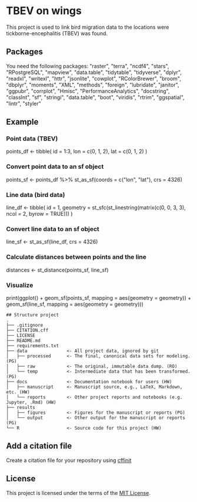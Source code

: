 # TBEV on wings 

This project is used to link bird migration data to the locations were tickborne-encephalitis (TBEV) was found. 

## Packages

You need the following packages: 
"raster", "terra", "ncdf4", "stars", "RPostgreSQL", "mapview",
  "data.table", "tidytable", "tidyverse", "dplyr", "readxl",
  "writexl", "httr", "jsonlite",
  "cowplot", "RColorBrewer", "broom", "dbplyr", "moments",
  "XML", "methods", "foreign",
  "lubridate", "janitor", "ggpubr", "corrplot", "Hmisc",
  "PerformanceAnalytics", "docstring",
  "classInt", "sf", "stringi", "data.table",
  "boot", "viridis", "rtrim", "ggspatial", "lintr", "styler"

## Example

### Point data (TBEV)
points_df <- tibble(
  id = 1:3,
  lon = c(0, 1, 2),
  lat = c(0, 1, 2)
)

### Convert point data to an sf object
points_sf <- points_df %>%
  st_as_sf(coords = c("lon", "lat"), crs = 4326)

### Line data (bird data)
line_df <- tibble(
  id = 1,
  geometry = st_sfc(st_linestring(matrix(c(0, 0, 3, 3), ncol = 2, byrow = TRUE)))
)

### Convert line data to an sf object
line_sf <- st_as_sf(line_df, crs = 4326)

### Calculate distances between points and the line
distances <- st_distance(points_sf, line_sf)

### Visualize 
print(ggplot() + 
  geom_sf(points_sf, mapping = aes(geometry = geometry)) + 
  geom_sf(line_sf, mapping = aes(geometry = geometry)))

```
## Structure project
.
├── .gitignore
├── CITATION.cff
├── LICENSE
├── README.md
├── requirements.txt
├── data               <- All project data, ignored by git
│   ├── processed      <- The final, canonical data sets for modeling. (PG)
│   ├── raw            <- The original, immutable data dump. (RO)
│   └── temp           <- Intermediate data that has been transformed. (PG)
├── docs               <- Documentation notebook for users (HW)
│   ├── manuscript     <- Manuscript source, e.g., LaTeX, Markdown, etc. (HW)
│   └── reports        <- Other project reports and notebooks (e.g. Jupyter, .Rmd) (HW)
├── results
│   ├── figures        <- Figures for the manuscript or reports (PG)
│   └── output         <- Other output for the manuscript or reports (PG)
└── R                  <- Source code for this project (HW)

```

## Add a citation file
Create a citation file for your repository using [cffinit](https://citation-file-format.github.io/cff-initializer-javascript/#/)

## License

This project is licensed under the terms of the [MIT License](/LICENSE).
